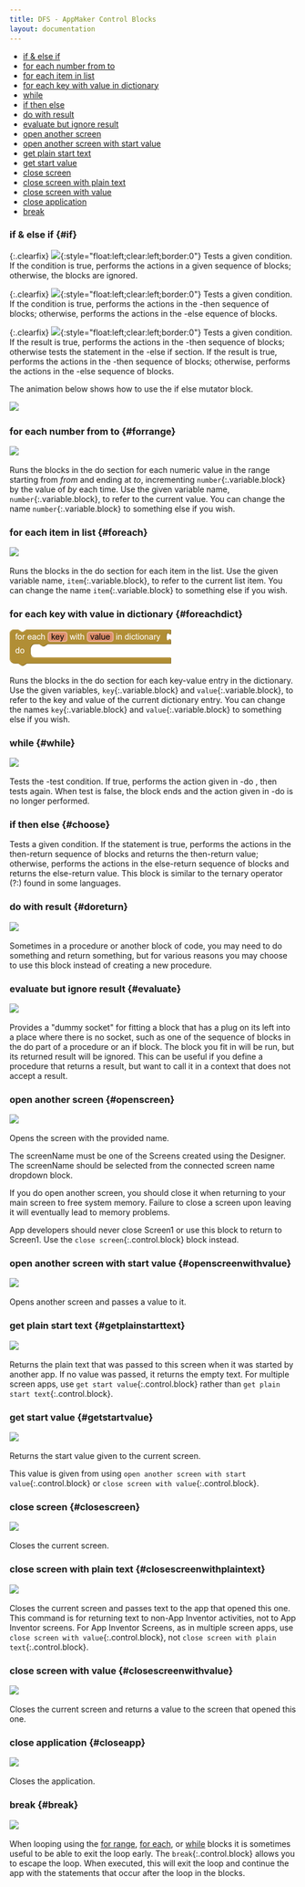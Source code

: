 ```yaml
---
title: DFS - AppMaker Control Blocks
layout: documentation
---
```


* [if & else if](#if)
* [for each number from to](#forrange)
* [for each item in list](#foreach)
* [for each key with value in dictionary](#foreachdict)
* [while](#while)
* [if then else](#choose)
* [do with result](#doreturn)
* [evaluate but ignore result](#evaluate)
* [open another screen](#openscreen)
* [open another screen with start value](#openscreenwithvalue)
* [get plain start text](#getplainstarttext)
* [get start value](#getstartvalue)
* [close screen](#closescreen)
* [close screen with plain text](#closescreenwithplaintext)
* [close screen with value](#closescreenwithvalue)
* [close application](#closeapp)
* [break](#break)

### if & else if   {#if}

{:.clearfix}
![](images/control/if.png){:style="float:left;clear:left;border:0"} Tests a given condition. If the condition is true, performs the actions in a given sequence of blocks; otherwise, the blocks are ignored.

{:.clearfix}
![](images/control/ifelse.png){:style="float:left;clear:left;border:0"} Tests a given condition. If the condition is true, performs the actions in the -then sequence of blocks; otherwise, performs the actions in the -else equence of blocks.

{:.clearfix}
![](images/control/ifelseif.png){:style="float:left;clear:left;border:0"} Tests a given condition. If the result is true, performs the actions in the -then sequence of blocks; otherwise tests the statement in the -else if section. If the result is true, performs the actions in the -then sequence of blocks; otherwise, performs the actions in the -else sequence of blocks.

The animation below shows how to use the if else mutator block.

![](images/control/if.gif)

### for each number from to   {#forrange}

![](images/control/forrange.png)

Runs the blocks in the do section for each numeric value in the range starting from *from* and ending at *to*, incrementing `number`{:.variable.block} by the value of *by* each time. Use the given variable name, `number`{:.variable.block}, to refer to the current value. You can change the name `number`{:.variable.block} to something else if you wish.

### for each item in list   {#foreach}

![](images/control/foreach.png)

Runs the blocks in the do section for each item in the list. Use the given variable name, `item`{:.variable.block}, to refer to the current list item. You can change the name `item`{:.variable.block} to something else if you wish.

### for each key with value in dictionary   {#foreachdict}

![](images/control/foreachdict.png)

Runs the blocks in the do section for each key-value entry in the dictionary. Use the given variables, `key`{:.variable.block} and `value`{:.variable.block}, to refer to the key and value of the current dictionary entry. You can change the names `key`{:.variable.block} and `value`{:.variable.block} to something else if you wish.

### while   {#while}

![](images/control/while.png)

Tests the -test condition. If true, performs the action given in -do , then tests again. When test is false, the block ends and the action given in -do is no longer performed.

### if then else   {#choose}

Tests a given condition. If the statement is true, performs the actions in the then-return sequence of blocks and returns the then-return value; otherwise, performs the actions in the else-return sequence of blocks and returns the else-return value. This block is similar to the ternary operator (?:) found in some languages.

### do with result   {#doreturn}

![](images/control/doreturn.png)

Sometimes in a procedure or another block of code, you may need to do something and return something, but for various reasons you may choose to use this block instead of creating a new procedure.

### evaluate but ignore result   {#evaluate}

![](images/control/evaluate.png)

Provides a "dummy socket" for fitting a block that has a plug on its left into a place where there is no socket, such as one of the sequence of blocks in the do part of a procedure or an if block. The block you fit in will be run, but its returned result will be ignored. This can be useful if you define a procedure that returns a result, but want to call it in a context that does not accept a result.

### open another screen   {#openscreen}

![](images/control/openscreen.png)

Opens the screen with the provided name.

The screenName must be one of the Screens created using the Designer. The
screenName should be selected from the connected screen name dropdown block.

If you do open another screen, you should close it when returning to your main screen to free system memory. Failure to close a screen upon leaving it will eventually lead to memory problems.

App developers should never close Screen1 or use this block to return to Screen1. Use the `close screen`{:.control.block} block instead.

### open another screen with start value   {#openscreenwithvalue}

![](images/control/openscreenwithvalue.png)

Opens another screen and passes a value to it.

### get plain start text   {#getplainstarttext}

![](images/control/getplainstarttext.png)

Returns the plain text that was passed to this screen when it was started by another app. If no value was passed, it returns the empty text. For multiple screen apps, use `get start value`{:.control.block} rather than `get plain start text`{:.control.block}.

### get start value   {#getstartvalue}

![](images/control/getstartvalue.png)

Returns the start value given to the current screen.

This value is given from using `open another screen with start value`{:.control.block} or `close screen with value`{:.control.block}.

### close screen   {#closescreen}

![](images/control/closescreen.png)

Closes the current screen.

### close screen with plain text   {#closescreenwithplaintext}

![](images/control/closescreenwithplaintext.png)

Closes the current screen and passes text to the app that opened this one. This command is for returning text to non-App Inventor activities, not to App Inventor screens. For App Inventor Screens, as in multiple screen apps, use `close screen with value`{:.control.block}, not `close screen with plain text`{:.control.block}.

### close screen with value   {#closescreenwithvalue}

![](images/control/closescreenwithvalue.png)

Closes the current screen and returns a value to the screen that opened this one.

### close application   {#closeapp}

![](images/control/closeapp.png)

Closes the application.

### break   {#break}

![](images/control/break.png)

When looping using the [for range](#forrange), [for each](#foreach), or [while](#while) blocks it is sometimes useful to be able to exit the loop early. The `break`{:.control.block} allows you to escape the loop. When executed, this will exit the loop and continue the app with the statements that occur after the loop in the blocks.
